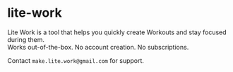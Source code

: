 # lite-work
Lite Work is a tool that helps you quickly create Workouts and stay focused during them.\
Works out-of-the-box. No account creation. No subscriptions.

Contact `make.lite.work@gmail.com` for support.
